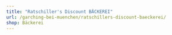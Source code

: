 ```yaml
---
title: "Ratschiller's Discount BÄCKEREI"
url: /garching-bei-muenchen/ratschillers-discount-baeckerei/
shop: Bäckerei
---
```

